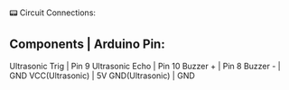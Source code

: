 


📟 Circuit Connections:

  Components      |     	Arduino Pin:
-------------------------------------
Ultrasonic Trig   | 	     Pin 9
Ultrasonic Echo	  |        Pin 10
    Buzzer +      |        Pin 8 
    Buzzer -      |        GND
VCC(Ultrasonic)	  |        5V
GND(Ultrasonic)	  |        GND




